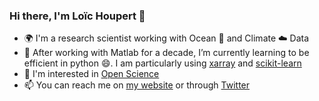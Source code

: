 ### Hi there, I'm Loïc Houpert 👋

- :earth_africa: I'm a research scientist working with Ocean :ocean: and Climate :cloud: Data
- 🌱 After working with Matlab for a decade, I’m currently learning to be efficient in python  :smile:. I am particularly using [xarray](http://xarray.pydata.org/en/stable/) and [scikit-learn](https://scikit-learn.org/stable/)
- :sunrise: I'm interested in [Open Science](https://www.earthdatascience.org/courses/intro-to-earth-data-science/open-reproducible-science/get-started-open-reproducible-science/)
- 📫 You can reach me on [my website](http://lhoupert.fr) or through [Twitter](https://twitter.com/LoicHoupert) 
